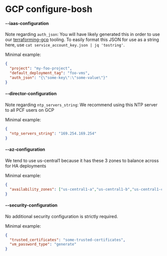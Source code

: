 # GCP configure-bosh

#### --iaas-configuration
Note regarding `auth_json`: You will have likely generated this in order to use our [terraforming-gcp](https://github.com/pivotal-cf/terraforming-gcp/) tooling. To easily format this JSON for use as a string here, use `cat service_account_key.json | jq 'tostring'`.

Minimal example:

```json
{
  "project": "my-foo-project",
  "default_deployment_tag": "foo-vms",
  "auth_json": "{\"some-key\":\"some-value\"}"
}
```

#### --director-configuration
Note regarding `ntp_servers_string`: We recommend using this NTP server to all PCF users on GCP

Minimal example:
```json
{
  "ntp_servers_string": "169.254.169.254"
}
```

#### --az-configuration
We tend to use us-central1 because it has these 3 zones to balance across for HA deployments

Minimal example:
```json
{
  "availability_zones": ["us-central1-a","us-central1-b","us-central1-c"]
}
```

#### --security-configuration
No additional security configuration is strictly required.

Minimal example:
```json
{
  "trusted_certificates": "some-trusted-certificates",
  "vm_password_type": "generate"
}
```
